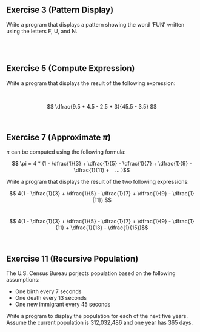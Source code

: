 ## Exercise 3 (Pattern Display)
Write a program that displays a pattern showing the word 'FUN' written using the letters F, U, and N. 

<br>
<br>

## Exercise 5 (Compute Expression)
Write a program that displays the result of the following expression:

<br>

$$ \dfrac{9.5 * 4.5 - 2.5 * 3}{45.5 - 3.5} $$

<br>

## Exercise 7 (Approximate $\pi$)
$\pi$ can be computed using the following formula:

$$ \pi = 4 * (1 - \dfrac{1}{3} + \dfrac{1}{5} - \dfrac{1}{7} + \dfrac{1}{9} - \dfrac{1}{11} +   ... )$$

Write a program that displays the result of the two following expressions:
<br>

$$ 4(1 - \dfrac{1}{3} + \dfrac{1}{5} - \dfrac{1}{7} + \dfrac{1}{9} - \dfrac{1}{11})  $$
<br>

$$ 4(1 - \dfrac{1}{3} + \dfrac{1}{5} - \dfrac{1}{7} + \dfrac{1}{9} - \dfrac{1}{11} + \dfrac{1}{13} - \dfrac{1}{15})$$

<br>

## Exercise 11 (Recursive Population)
The U.S. Census Bureau porjects population based on the following assumptions:

- One birth every 7 seconds
- One death every 13 seconds
- One new immigrant every 45 seconds

Write a program to display the population for each of the next five years.\
Assume the current population is 312,032,486 and one year has 365 days.
